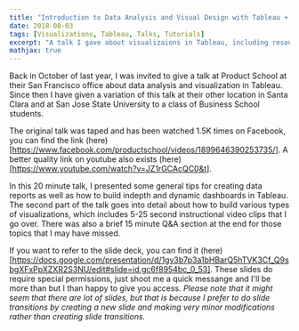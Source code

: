 ```yaml
---
title: "Introduction to Data Analysis and Visual Design with Tableau + Video"
date: 2018-08-03
tags: [Visualizations, Tableau, Talks, Tutorials]
excerpt: "A talk I gave about visualizaions in Tableau, including resources."
mathjax: true
---
```


Back in October of last year, I was invited to give a talk at Product School at their San Francisco office about data analysis and visualization in Tableau. Since then I have given a variation of this talk at their other location in Santa Clara and at San Jose State University to a class of Business School students.

The original talk was taped and has been watched 1.5K times on Facebook, you can find the link (here)[https://www.facebook.com/productschool/videos/1899646390253735/]. A better quality link on youtube also exists (here)[https://www.youtube.com/watch?v=JZ1rGCAcQC0&t].

In this 20 minute talk, I presented some general tips for creating data reports as well as how to build indepth and dynamic dashboards in Tableau. The second part of the talk goes into detail about how to build various types of visualizations, which includes 5-25 second instructional video clips that I go over. There was also a brief 15 minute Q&A section at the end for those topics that I may have missed. 

If you want to refer to the slide deck, you can find it (here)[https://docs.google.com/presentation/d/1gv3b7p3a1bHBarQ5hTVK3Cf_Q9sbgXFxPpXZXR2S3NU/edit#slide=id.gc6f8954bc_0_53]. These slides do require special permissions, just shoot me a quick messange and I'll be more than but I than happy to give you access.
*Please note that it might seem that there are lot of slides, but that is because I prefer to do slide transitions by creating a new slide and making very minor modifications rather than creating slide transitions.* 
